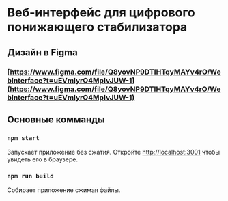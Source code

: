 # Веб-интерфейс для цифрового понижающего стабилизатора

## Дизайн в Figma

### [https://www.figma.com/file/Q8yovNP9DTIHTqyMAYv4rO/WebInterface?t=uEVmlyrO4MpIvJUW-1](https://www.figma.com/file/Q8yovNP9DTIHTqyMAYv4rO/WebInterface?t=uEVmlyrO4MpIvJUW-1)

## Основные комманды

### `npm start`

Запускает приложение без сжатия.
Откройте [http://localhost:3001](http://localhost:3001) чтобы увидеть его в браузере.

### `npm run build`

Собирает приложение сжимая файлы.
